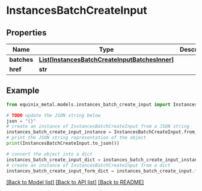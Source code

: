 # InstancesBatchCreateInput


## Properties

Name | Type | Description | Notes
------------ | ------------- | ------------- | -------------
**batches** | [**List[InstancesBatchCreateInputBatchesInner]**](InstancesBatchCreateInputBatchesInner.md) |  | [optional] 
**href** | **str** |  | [optional] 

## Example

```python
from equinix_metal.models.instances_batch_create_input import InstancesBatchCreateInput

# TODO update the JSON string below
json = "{}"
# create an instance of InstancesBatchCreateInput from a JSON string
instances_batch_create_input_instance = InstancesBatchCreateInput.from_json(json)
# print the JSON string representation of the object
print(InstancesBatchCreateInput.to_json())

# convert the object into a dict
instances_batch_create_input_dict = instances_batch_create_input_instance.to_dict()
# create an instance of InstancesBatchCreateInput from a dict
instances_batch_create_input_form_dict = instances_batch_create_input.from_dict(instances_batch_create_input_dict)
```
[[Back to Model list]](../README.md#documentation-for-models) [[Back to API list]](../README.md#documentation-for-api-endpoints) [[Back to README]](../README.md)


